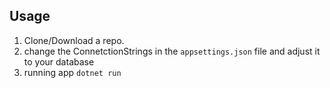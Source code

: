 ## Usage

1. Clone/Download a repo.
2. change the ConnetctionStrings in the `appsettings.json` file and adjust it to your database
3. running app `dotnet run`
